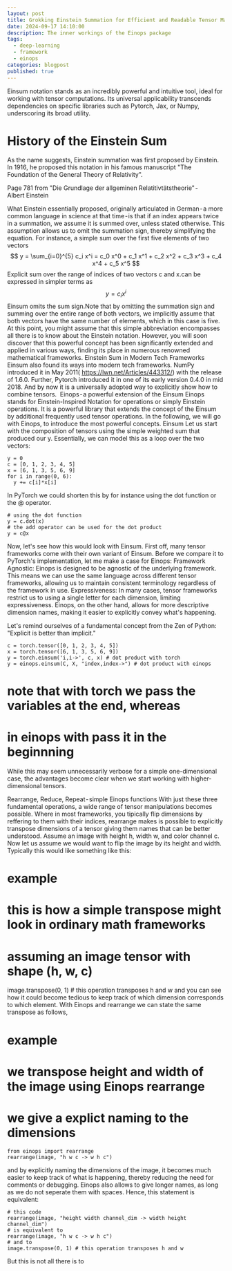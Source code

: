 ```yaml
---
layout: post
title: Grokking Einstein Summation for Efficient and Readable Tensor Manipulation
date: 2024-09-17 14:10:00
description: The inner workings of the Einops package
tags:
  - deep-learning
  - framework
  - einops
categories: blogpost
published: true
---
```


Einsum notation stands as an incredibly powerful and intuitive tool, ideal for working with tensor computations. Its universal applicability transcends dependencies on specific libraries such as Pytorch, Jax, or Numpy, underscoring its broad utility.
# History of the Einstein Sum
As the name suggests, Einstein summation was first proposed by Einstein.
In 1916, he proposed this notation in his famous manuscript "The Foundation of the General Theory of Relativity".

Page 781 from "Die Grundlage der allgeminen Relatitivtätstheorie" - Albert Einstein

What Einstein essentially proposed, originally articulated in German - a more common language in science at that time - is that if an index appears twice in a summation, we assume it is summed over, unless stated otherwise. This assumption allows us to omit the summation sign, thereby simplifying the equation.
For instance, a simple sum over the first five elements of two vectors
$$
y = \sum_{i=0}^{5} c_i x^i = c_0 x^0 + c_1 x^1 + c_2 x^2 + c_3 x^3 + c_4 x^4 + c_5 x^5
$$
Explicit sum over the range of indices of two vectors c and x.can be expressed in simpler terms as
$$
y = c_i x^i
$$
Einsum omits the sum sign.Note that by omitting the summation sign and summing over the entire range of both vectors, we implicitly assume that both vectors have the same number of elements, which in this case is five.
At this point, you might assume that this simple abbreviation encompasses all there is to know about the Einstein notation. However, you will soon discover that this powerful concept has been significantly extended and applied in various ways, finding its place in numerous renowned mathematical frameworks.
Einstein Sum in Modern Tech Frameworks
Einsum also found its ways into modern tech frameworks.
NumPy introduced it in May 2011( https://lwn.net/Articles/443312/) with the release of 1.6.0.
Further, Pytorch introduced it in one of its early version 0.4.0 in mid 2018.
And by now it is a universally adopted way to explicitly show how to combine tensors. 
Einops - a powerful extension of the Einsum
Einops stands for Einstein-Inspired Notation for operations or simply Einstein operations. It is a powerful library that extends the concept of the Einsum by additional frequently used tensor operations. In the following, we will go with Einops, to introduce the most powerful concepts.
Einsum
Let us start with the composition of tensors using the simple weighted sum that produced our y.
Essentially, we can model this as a loop over the two vectors:

```Python3
y = 0
c = [0, 1, 2, 3, 4, 5]
x = [6, 1, 3, 5, 6, 9]
for i in range(0, 6):
  y += c[i]*x[i]
```
In PyTorch we could shorten this by for instance using the dot function or the @ operator.


```Python3
# using the dot function
y = c.dot(x)
# the add operator can be used for the dot product
y = c@x
```

Now, let's see how this would look with Einsum.
First off, many tensor frameworks come with their own variant of Einsum. Before we compare it to PyTorch's implementation, let me make a case for Einops:
Framework Agnostic: Einops is designed to be agnostic of the underlying framework. This means we can use the same language across different tensor frameworks, allowing us to maintain consistent terminology regardless of the framework in use.
Expressiveness: In many cases, tensor frameworks restrict us to using a single letter for each dimension, limiting expressiveness. Einops, on the other hand, allows for more descriptive dimension names, making it easier to explicitly convey what's happening.

Let's remind ourselves of a fundamental concept from the Zen of Python: "Explicit is better than implicit."
```Python3
c = torch.tensor([0, 1, 2, 3, 4, 5])
x = torch.tensor([6, 1, 3, 5, 6, 9])
y = torch.einsum('i,i->', c, x) # dot product with torch
y = einops.einsum(C, X, "index,index->") # dot product with einops
```
# note that with torch we pass the variables at the end, whereas
# in einops with pass it in the beginnning
While this may seem unnecessarily verbose for a simple one-dimensional case, the advantages become clear when we start working with higher-dimensional tensors.

Rearrange, Reduce, Repeat - simple Einops functions
With just these three fundamental operations, a wide range of tensor manipulations becomes possible.
Where in most frameworks, you tipically flip dimensions by reffering to them with their indices, rearrange makes is possible to explicitly transpose dimensions of a tensor giving them names that can be better understood.
Assume an image with height h, width w, and color channel c. Now let us assume we would want to flip the image by its height and width. 
Typically this would like something like this:
# example
# this is how a simple transpose might look in ordinary math frameworks
# assuming an image tensor with shape (h, w, c)
image.transpose(0, 1) # this operation transposes h and w
and you can see how it could become tedious to keep track of which dimension corresponds to which element.
With Einops and rearrange we can state the same transpose as follows,
# example
# we transpose height and width of the image using Einops rearrange
# we give a explict naming to the dimensions

```Python3
from einops import rearrange
rearrange(image, "h w c -> w h c")
```

and by explicitly naming the dimensions of the image, it becomes much easier to keep track of what is happening, thereby reducing the need for comments or debugging.
Einops also allows to give longer names, as long as we do not seperate them with spaces. Hence, this statement is equivalent:


```Python3
# this code
rearrange(image, "height width channel_dim -> width height channel_dim")
# is equivalent to
rearrange(image, "h w c -> w h c")
# and to
image.transpose(0, 1) # this operation transposes h and w
```
But this is not all there is to